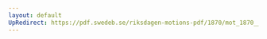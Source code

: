 ```yaml
---
layout: default
UpRedirect: https://pdf.swedeb.se/riksdagen-motions-pdf/1870/mot_1870__ak__00033.pdf
---
```

